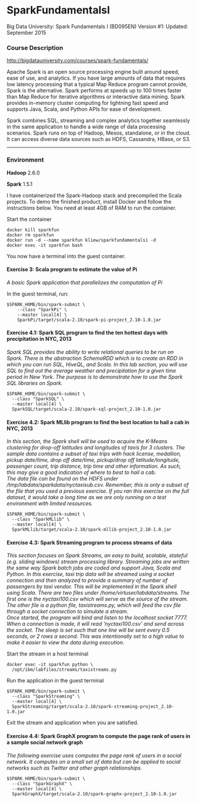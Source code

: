 # SparkFundamentalsI
Big Data University: Spark Fundamentals I (BD095EN) Version #1: Updated: September 2015

### Course Description ###
http://bigdatauniversity.com/courses/spark-fundamentals/

Apache Spark is an open source processing engine built around speed, ease of use, and analytics. If you have large amounts of data that requires low latency processing that a typical Map Reduce program cannot provide, Spark is the alternative. Spark performs at speeds up to 100 times faster than Map Reduce for iterative algorithms or interactive data mining. Spark provides in-memory cluster computing for lightning fast speed and supports Java, Scala, and Python APIs for ease of development.

Spark combines SQL, streaming and complex analytics together seamlessly in the same application to handle a wide range of data processing scenarios. Spark runs on top of Hadoop, Mesos, standalone, or in the cloud. It can access diverse data sources such as HDFS, Cassandra, HBase, or S3.
- - - -
### Environment ###
**Hadoop** 2.6.0

**Spark** 1.5.1

I have containerized the Spark-Hadoop stack and precompiled the Scala projects. To demo the finished product, install Docker and follow the instructions below. You need at least 4GB of RAM to run the container.


Start the container
```
docker kill sparkfun
docker rm sparkfun
docker run -d --name sparkfun kliew/sparkfundamentalsi -d
docker exec -it sparkfun bash
```
You now have a terminal into the guest container.

#### Exercise 3: Scala program to estimate the value of Pi ####
*A basic Spark application that parallelizes the computation of Pi*

In the guest terminal, run:

```
$SPARK_HOME/bin/spark-submit \
    --class "SparkPi" \
    --master local[4] \
    SparkPi/target/scala-2.10/spark-pi-project_2.10-1.0.jar
```

#### Exercise 4.1: Spark SQL program to find the ten hottest days with precipitation in NYC, 2013
*Spark SQL provides the ability to write relational queries to be run on Spark. There is the abstraction SchemaRDD which is to create an RDD in which you can run SQL, HiveQL, and Scala. In this lab section, you will use SQL to find out the average weather and precipitation for a given time period in New York. The purpose is to demonstrate how to use the Spark SQL libraries on Spark.*
```
$SPARK_HOME/bin/spark-submit \
  --class "SparkSQL" \
  --master local[4] \
  SparkSQL/target/scala-2.10/spark-sql-project_2.10-1.0.jar
```
#### Exercise 4.2: Spark MLlib program to find the best location to hail a cab in NYC, 2013 ####
*In this section, the Spark shell will be used to acquire the K-Means clustering for drop-off latitudes and longitudes of taxis for 3 clusters. The sample data contains a subset of taxi trips with hack license, medallion, pickup date/time, drop off date/time, pickup/drop off latitude/longitude, passenger count, trip distance, trip time and other information. As such, this may give a good indication of where to best to hail a cab.  
The data file can be found on the HDFS under /tmp/labdata/sparkdata/nyctaxisub.csv. Remember, this is only a subset of the file that you used a previous exercise. If you ran this exercise on the full dataset, it would take a long time as we are only running on a test environment with limited resources.*
```
$SPARK_HOME/bin/spark-submit \
  --class "SparkMLlib" \
  --master local[4] \
  SparkMLlib/target/scala-2.10/spark-mllib-project_2.10-1.0.jar
```
#### Exercise 4.3: Spark Streaming program to process streams of data ####
*This section focuses on Spark Streams, an easy to build, scalable, stateful (e.g. sliding windows) stream processing library. Streaming jobs are written the same way Spark batch jobs are coded and support Java, Scala and Python. In this exercise, taxi trip data will be streamed using a socket connection and then analyzed to provide a summary of number of passengers by taxi vendor. This will be implemented in the Spark shell using Scala. 
There are two files under /home/virtuser/labdata/streams. The first one is the nyctaxi100.csv which will serve as the source of the stream. The other file is a python file, taxistreams.py, which will feed the csv file through a socket connection to simulate a stream.  
Once started, the program will bind and listen to the localhost socket 7777. When a connection is made, it will read ‘nyctaxi100.csv’ and send across the socket. The sleep is set such that one line will be sent every 0.5 seconds, or 2 rows a second. This was intentionally set to a high value to make it easier to view the data during execution.*

Start the stream in a host terminal
```
docker exec -it sparkfun python \
  /opt/ibm/labfiles/streams/taxistreams.py
```

Run the application in the guest terminal
```
$SPARK_HOME/bin/spark-submit \
  --class "SparkStreaming" \
  --master local[4] \
  SparkStreaming/target/scala-2.10/spark-streaming-project_2.10-1.0.jar
```
Exit the stream and application when you are satisfied.

#### Exercise 4.4: Spark GraphX program to compute the page rank of users in a sample social network graph ####
*The following exercise uses computes the page rank of users in a social network. It computes on a small set of data but can be applied to social networks such as Twitter and other graph relationships.*
```
$SPARK_HOME/bin/spark-submit \
  --class "SparkGraphX" \
  --master local[4] \
  SparkGraphX/target/scala-2.10/spark-graphx-project_2.10-1.0.jar
```
